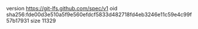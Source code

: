 version https://git-lfs.github.com/spec/v1
oid sha256:fde00d3e510a5f9e560efdcf5833d482718fd4eb3246e11c59e4c99f57b17931
size 11329
